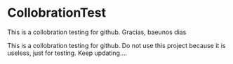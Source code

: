 # CollobrationTest

This is a collobration testing for github.
Gracias, baeunos dias

This is a collobration testing for github. Do not use this project because it is useless, just for testing.
Keep updating....


